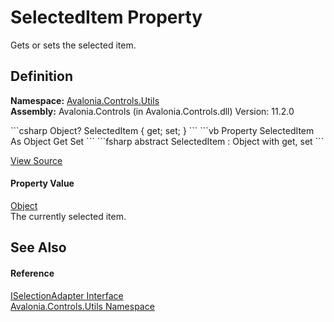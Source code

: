 # SelectedItem Property


Gets or sets the selected item.



## Definition
**Namespace:** <a href="N_Avalonia_Controls_Utils">Avalonia.Controls.Utils</a>  
**Assembly:** Avalonia.Controls (in Avalonia.Controls.dll) Version: 11.2.0

<Tabs groupId="api-code-preview">
<TabItem value="csharp" label="C#">
```csharp
Object? SelectedItem { get; set; }
```
</TabItem>
<TabItem value="vb" label="VB">
```vb
Property SelectedItem As Object
	Get
	Set
```
</TabItem>
<TabItem value="fsharp" label="F#">
```fsharp
abstract SelectedItem : Object with get, set
```
</TabItem>
</Tabs>



<a href="https://github.com/AvaloniaUI/Avalonia/tree/master/src/Avalonia.Controls/Utils/ISelectionAdapter.cs" title="View the source code">View Source</a>



#### Property Value
<a href="https://learn.microsoft.com/dotnet/api/system.object" target="_blank" rel="noopener noreferrer">Object</a>  
The currently selected item.

## See Also


#### Reference
<a href="T_Avalonia_Controls_Utils_ISelectionAdapter">ISelectionAdapter Interface</a>  
<a href="N_Avalonia_Controls_Utils">Avalonia.Controls.Utils Namespace</a>  

